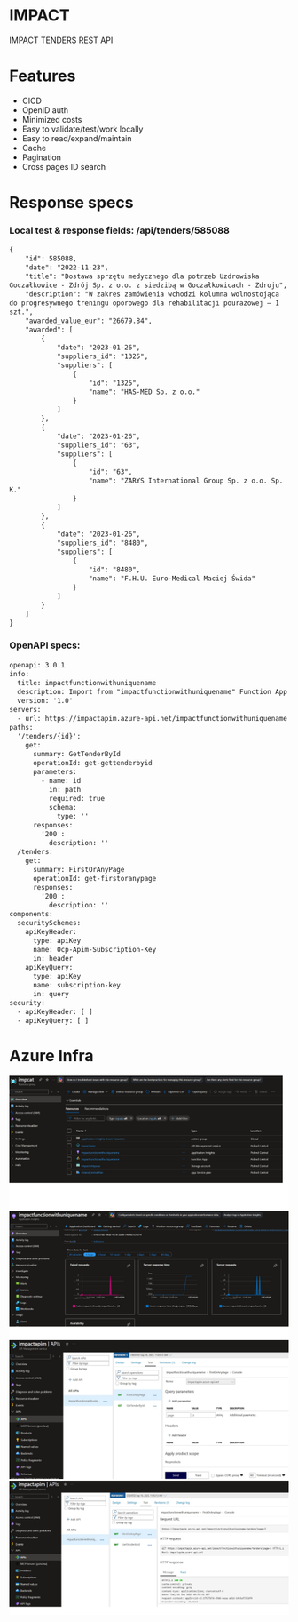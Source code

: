 ﻿# IMPACT
IMPACT TENDERS REST API

# Features

- CICD
- OpenID auth
- Minimized costs
- Easy to validate/test/work locally
- Easy to read/expand/maintain
- Cache
- Pagination
- Cross pages ID search

# Response specs

### Local test & response fields: /api/tenders/585088
```
{
	"id": 585088,
	"date": "2022-11-23",
	"title": "Dostawa sprzętu medycznego dla potrzeb Uzdrowiska Goczałkowice - Zdrój Sp. z o.o. z siedzibą w Goczałkowicach - Zdroju",
	"description": "W zakres zamówienia wchodzi kolumna wolnostojąca do progresywnego treningu oporowego dla rehabilitacji pourazowej – 1 szt.",
	"awarded_value_eur": "26679.84",
	"awarded": [
		{
			"date": "2023-01-26",
			"suppliers_id": "1325",
			"suppliers": [
				{
					"id": "1325",
					"name": "HAS-MED Sp. z o.o."
				}
			]
		},
		{
			"date": "2023-01-26",
			"suppliers_id": "63",
			"suppliers": [
				{
					"id": "63",
					"name": "ZARYS International Group Sp. z o.o. Sp. K."
				}
			]
		},
		{
			"date": "2023-01-26",
			"suppliers_id": "8480",
			"suppliers": [
				{
					"id": "8480",
					"name": "F.H.U. Euro-Medical Maciej Świda"
				}
			]
		}
	]
}
```

### OpenAPI specs:
```
openapi: 3.0.1
info:
  title: impactfunctionwithuniquename
  description: Import from "impactfunctionwithuniquename" Function App
  version: '1.0'
servers:
  - url: https://impactapim.azure-api.net/impactfunctionwithuniquename
paths:
  '/tenders/{id}':
    get:
      summary: GetTenderById
      operationId: get-gettenderbyid
      parameters:
        - name: id
          in: path
          required: true
          schema:
            type: ''
      responses:
        '200':
          description: ''
  /tenders:
    get:
      summary: FirstOrAnyPage
      operationId: get-firstoranypage
      responses:
        '200':
          description: ''
components:
  securitySchemes:
    apiKeyHeader:
      type: apiKey
      name: Ocp-Apim-Subscription-Key
      in: header
    apiKeyQuery:
      type: apiKey
      name: subscription-key
      in: query
security:
  - apiKeyHeader: [ ]
  - apiKeyQuery: [ ]
```

# Azure Infra

![RG RESOURCES](Pics/Resources.jpg)
![APP INSIGHT](Pics/AppInsight.jpg)
![APIM TEST](Pics/ApimTest.jpg)
![APIM TEST RESPONSE](Pics/ApimTest2.jpg)

